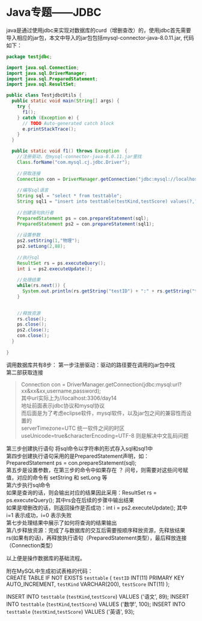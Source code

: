 # Java专题——JDBC
java是通过使用jdbc来实现对数据库的curd（增删查改）的，使用jdbc首先需要导入相应的jar包，本文中导入的jar包包括mysql-connector-java-8.0.11.jar, 代码如下：  
```JAVA
package testjdbc;

import java.sql.Connection;
import java.sql.DriverManager;
import java.sql.PreparedStatement;
import java.sql.ResultSet;

public class TestjdbcUtils {
  public static void main(String[] args) {
    try {
      f1();
    } catch (Exception e) {
      // TODO Auto-generated catch block
      e.printStackTrace();
    }
  }

  public static void f1() throws Exception  {
    //注册驱动，在mysql-connector-java-8.0.11.jar里找
    Class.forName("com.mysql.cj.jdbc.Driver");
    
    //获取连接
    Connection con = DriverManager.getConnection("jdbc:mysql://localhost:3306/day14?serverTimezone=UTC&useUnicode=true&characterEncoding=UTF-8","root","password");
    
    //编写sql语言
    String sql = "select * from testtable";
    String sql1 = "insert into testtable(testKind,testScore) values(?,?)";
    
    //创建语句执行者
    PreparedStatement ps = con.prepareStatement(sql);
    PreparedStatement ps2 = con.prepareStatement(sql1);
    
    //设置参数
    ps2.setString(1,"物理");
    ps2.setLong(2,88);
    
    //执行sql
    ResultSet rs = ps.executeQuery();
    int i = ps2.executeUpdate();
    
    //处理结果
    while(rs.next()) {
      System.out.println(rs.getString("testID") + ":" + rs.getString("testKind") + ":" + rs.getString("testScore"));
    }
    

    //释放资源
    rs.close();
    ps.close();
    ps2.close();
    con.close();
  }
  
}
```
调用数据库共有8步：
第一步注册驱动：驱动的路径要在调用的jar包中找<br />
第二部获取连接
>Connection con = DriverManager.getConnection(jdbc:mysql:url?xx&xx&xx,username,password);<br />
>其中url实际上为//localhost:3306/day14<br />
>地址前面表示jdbc协议和mysql协议<br />
>而后面是为了考虑eclipse软件，mysql软件，以及jar包之间的兼容性而设置的<br />
>serverTimezone=UTC 统一软件之间的时区<br />
>useUnicode=true&characterEncoding=UTF-8 则是解决中文乱码问题<br />
  
第三步创建执行语句 将sql命令以字符串的形式存入sql和sql1中  <br/>
第四步创建执行语句采用的是PreparedStatement声明，如：  <br/>
PreparedStatement ps = con.prepareStatement(sql);  <br/>
第五步是设置参数，在第三步的命令中如果存在 ？ 问号，则需要对这些问号赋值，对应的命令有  setString 和 setLong 等  <br/>
第六步执行sql命令  <br/>
如果是查询的话，则会输出对应的结果因此采用：ResultSet rs = ps.executeQuery(); 其中rs会在后续的步骤中输出结果  <br/>
如果是增删改的话，则返回操作是否成功：int i = ps2.executeUpdate();  其中 i=1 表示成功，i=0 表示失败  <br/>
第七步处理结果中展示了如何将查询的结果输出  <br/>
第八步释放资源：完成了与数据库的交互后需要按顺序释放资源，先释放结果rs(如果有的话)，再释放执行语句（PreparedStatement类型），最后释放连接（Connection类型）<br/>

以上便是操作数据库的基础流程。<br/>

附在MySQL中生成初试表格的代码：<br/>
CREATE TABLE IF NOT EXISTS `testtable` (
    `testID` INT(11) PRIMARY KEY AUTO_INCREMENT,
    `testKind` VARCHAR(200),
    `testScore` INT(11)
);

INSERT INTO `testtable` (`testKind`,`testScore`) VALUES ('语文', 89);
INSERT INTO `testtable` (`testKind`,`testScore`) VALUES ('数学', 100);
INSERT INTO `testtable` (`testKind`,`testScore`) VALUES ('英语', 93);
